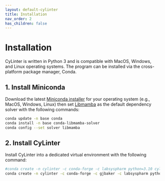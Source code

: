 ```yaml
---
layout: default-cylinter
title: Installation
nav_order: 2
has_children: false
---
```


# Installation

CyLinter is written in Python 3 and is compatible with MacOS, Windows, and Linux operating systems. The program can be installed via the cross-platform package manager, Conda.

## 1. Install Miniconda
Download the latest [Miniconda installer](https://docs.conda.io/projects/miniconda/en/latest/index.html) for your operating system (e.g., MacOS, Windows, Linux) then set [Libmamba](https://www.anaconda.com/blog/a-faster-conda-for-a-growing-community) as the default dependency solver with the following commands:

``` bash
conda update -n base conda
conda install -n base conda-libmamba-solver
conda config --set solver libmamba
```

## 2. Install CyLinter
Install CyLinter into a dedicated virtual environment with the following command:  

``` bash
#conda create -n cylinter -c conda-forge -c labsyspharm python=3.10 cylinter
conda create -n cylinter -c conda-forge -c gjbaker -c labsyspharm python=3 cylinter
```
